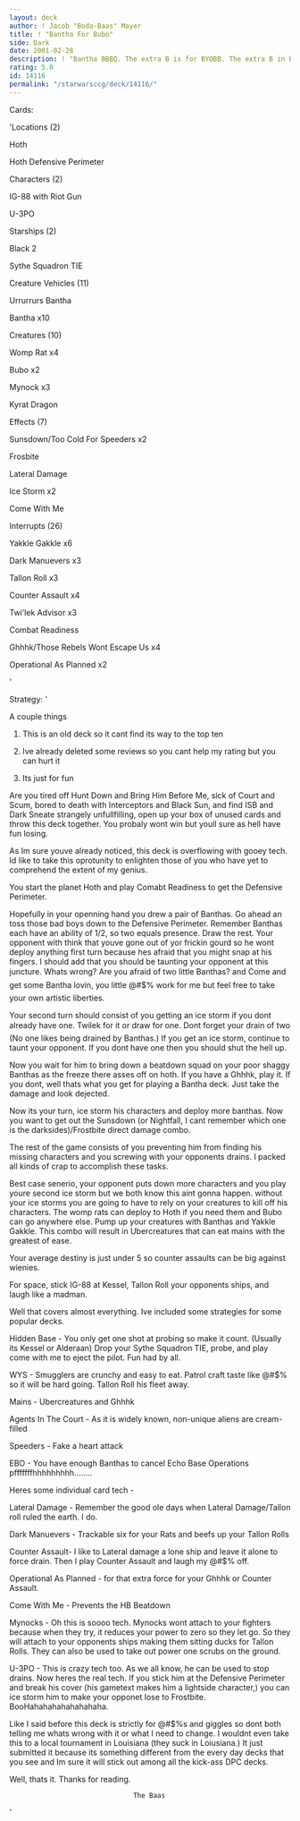 ```yaml
---
layout: deck
author: ! Jacob "Boda-Baas" Mayer
title: ! "Bantha For Bubo"
side: Dark
date: 2001-02-28
description: ! "Bantha BBBQ. The extra B is for BYOBB. The extra B in BYOB is just a typo."
rating: 5.0
id: 14116
permalink: "/starwarsccg/deck/14116/"
---
```

Cards: 

'Locations (2)

 Hoth

 Hoth Defensive Perimeter


Characters (2)

 IG-88 with Riot Gun

 U-3PO


Starships (2)

 Black 2

 Sythe Squadron TIE


Creature Vehicles (11)

 Urrurrurs Bantha

 Bantha x10


Creatures (10)

 Womp Rat x4

 Bubo x2

 Mynock x3

 Kyrat Dragon


Effects (7)

 Sunsdown/Too Cold For Speeders x2

 Frosbite

 Lateral Damage

 Ice Storm x2

 Come With Me


Interrupts (26)

 Yakkle Gakkle x6

 Dark Manuevers x3

 Tallon Roll x3

 Counter Assault x4

 Twi’lek Advisor x3

 Combat Readiness

 Ghhhk/Those Rebels Wont Escape Us x4

 Operational As Planned x2


'

Strategy: '

A couple things 

1. This is an old deck so it cant find its way to the top ten

2. Ive already deleted some reviews so you cant help my rating but you can hurt it

3. Its just for fun


Are you tired off Hunt Down and Bring Him Before Me, sick of Court and Scum, bored to death with Interceptors and Black Sun, and find ISB and Dark Sneate strangely unfullfilling, open up your box of unused cards and throw this deck together.  You probaly wont win but youll sure as hell have fun losing.


As Im sure youve already noticed, this deck is overflowing with gooey tech.  Id like to take this oprotunity to enlighten those of you who have yet to comprehend the extent of my genius.


You start the planet Hoth and play Comabt Readiness to get the Defensive Perimeter.


Hopefully in your openning hand you drew a pair of Banthas.  Go ahead an toss those bad boys down to the Defensive Perimeter. Remember Banthas each have an ability of 1/2, so two equals presence. Draw the rest.  Your opponent with think that youve gone out of yor frickin gourd so he wont deploy anything first turn because hes afraid that you might snap at his fingers.  I should add that you should be taunting your opponent at this juncture.  Whats wrong? Are you afraid of two little Banthas? and Come and get some Bantha lovin, you little @#$% work for me but feel free to take your own artistic liberties.  


Your second turn should consist of you getting an ice storm if you dont already have one.  Twilek for it or draw for one.  Dont forget your drain of two (No one likes being drained by Banthas.)  If you get an ice storm, continue to taunt your opponent.  If you dont have one then you should shut the hell up.


Now you wait for him to bring down a beatdown squad on your poor shaggy Banthas as the freeze there asses off on hoth.  If you have a Ghhhk, play it.  If you dont, well thats what you get for playing a Bantha deck.  Just take the damage and look dejected. 


Now its your turn, ice storm his characters and deploy more banthas.  Now you want to get out the Sunsdown (or Nightfall, I cant remember which one is the darksides)/Frostbite direct damage combo.  


The rest of the game consists of you preventing him from finding his missing characters and you screwing with your opponents drains.  I packed all kinds of crap to accomplish these tasks.


Best case senerio, your opponent puts down more characters and you play youre second ice storm but we both know this aint gonna happen.  without your ice storms you are going to have to rely on your creatures to kill off his characters.  The womp rats can deploy to Hoth if you need them and Bubo can go anywhere else.  Pump up your creatures with Banthas and Yakkle Gakkle.  This combo will result in Ubercreatures that can eat mains with the greatest of ease. 


Your average destiny is just under 5 so counter assaults can be big against wienies.


For space, stick IG-88 at Kessel, Tallon Roll your opponents ships, and laugh like a madman. 


Well that covers almost everything. Ive included some strategies for some popular decks.


Hidden Base - You only get one shot at probing so make it count. (Usually its Kessel or Alderaan) Drop your Sythe Squadron TIE, probe, and play come with me to eject the pilot.  Fun had by all.


WYS - Smugglers are crunchy and easy to eat.  Patrol craft taste like @#$% so it will be hard going.  Tallon Roll his fleet away.


Mains - Ubercreatures and Ghhhk


Agents In The Court - As it is widely known, non-unique aliens are cream-filled 


Speeders - Fake a heart attack  


EBO - You have enough Banthas to cancel Echo Base Operations pfffffffhhhhhhhhh........


Heres some individual card tech -


Lateral Damage - Remember the good ole days when Lateral Damage/Tallon roll ruled the earth. I do.


Dark Manuevers - Trackable six for your Rats and beefs up your Tallon Rolls


Counter Assault- I like to Lateral damage a lone ship and leave it alone to force drain. Then I play Counter Assault and laugh my @#$% off.


Operational As Planned - for that extra force for your Ghhhk or Counter Assault.


Come With Me - Prevents the HB Beatdown


Mynocks - Oh this is soooo tech.  Mynocks wont attach to your fighters because when they try, it reduces your power to zero so they let go.  So they will attach to your opponents ships making them sitting ducks for Tallon Rolls.  They can also be used to take out power one scrubs on the ground.


U-3PO - This is crazy tech too.  As we all know, he can be used to stop drains.  Now heres the real tech.  If you stick him at the Defensive Perimeter and break his cover (his gametext makes him a lightside character,) you can ice storm him to make your opponet lose to Frostbite. BooHahahahahahahahaha.


Like I said before this deck is strictly for @#$%s and giggles so dont both telling me whats wrong with it or what I need to change.  I wouldnt even take this to a local tournament in Louisiana (they suck in Loiusiana.)  It just submitted it because its something different from the every day decks that you see and Im sure it will stick out among all the kick-ass DPC decks.  


Well, thats it. Thanks for reading.       

                                   The Baas

'
